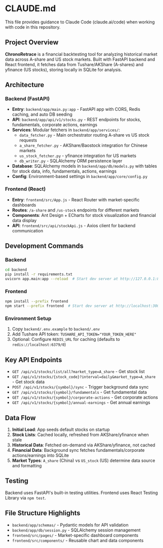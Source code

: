 # CLAUDE.md

This file provides guidance to Claude Code (claude.ai/code) when working with code in this repository.

## Project Overview

**ChronoRetrace** is a financial backtesting tool for analyzing historical market data across A-share and US stock markets. Built with FastAPI backend and React frontend, it fetches data from Tushare/AKShare (A-shares) and yfinance (US stocks), storing locally in SQLite for analysis.

## Architecture

### Backend (FastAPI)
- **Entry**: `backend/app/main.py:app` - FastAPI app with CORS, Redis caching, and auto DB seeding
- **API**: `backend/app/api/v1/stocks.py` - REST endpoints for stocks, fundamentals, corporate actions, earnings
- **Services**: Modular fetchers in `backend/app/services/`:
  - `data_fetcher.py` - Main orchestrator routing A-share vs US stock requests
  - `a_share_fetcher.py` - AKShare/Baostock integration for Chinese markets
  - `us_stock_fetcher.py` - yfinance integration for US markets
  - `db_writer.py` - SQLAlchemy ORM persistence layer
- **Database**: SQLAlchemy models in `backend/app/db/models.py` with tables for stock data, info, fundamentals, actions, earnings
- **Config**: Environment-based settings in `backend/app/core/config.py`

### Frontend (React)
- **Entry**: `frontend/src/App.js` - React Router with market-specific dashboards
- **Routes**: `/a-share` and `/us-stock` endpoints for different markets
- **Components**: Ant Design + ECharts for stock visualization and financial data display
- **API**: `frontend/src/api/stockApi.js` - Axios client for backend communication

## Development Commands

### Backend
```bash
cd backend
pip install -r requirements.txt
uvicorn app.main:app --reload  # Start dev server at http://127.0.0.1:8000
```

### Frontend
```bash
npm install --prefix frontend
npm start --prefix frontend  # Start dev server at http://localhost:3000
```

### Environment Setup
1. Copy `backend/.env.example` to `backend/.env`
2. Add Tushare API token: `TUSHARE_API_TOKEN="YOUR_TOKEN_HERE"`
3. Optional: Configure `REDIS_URL` for caching (defaults to `redis://localhost:6379/0`)

## Key API Endpoints

- `GET /api/v1/stocks/list/all?market_type=A_share` - Get stock list
- `GET /api/v1/stocks/{stock_code}?interval=daily&market_type=A_share` - Get stock data
- `POST /api/v1/stocks/{symbol}/sync` - Trigger background data sync
- `GET /api/v1/stocks/{symbol}/fundamentals` - Get fundamental data
- `GET /api/v1/stocks/{symbol}/corporate-actions` - Get corporate actions
- `GET /api/v1/stocks/{symbol}/annual-earnings` - Get annual earnings

## Data Flow

1. **Initial Load**: App seeds default stocks on startup
2. **Stock Lists**: Cached locally, refreshed from AKShare/yfinance when stale
3. **Historical Data**: Fetched on-demand via AKShare/yfinance, not cached
4. **Financial Data**: Background sync fetches fundamentals/corporate actions/earnings into SQLite
5. **Market Types**: `A_share` (China) vs `US_stock` (US) determine data source and formatting

## Testing

Backend uses FastAPI's built-in testing utilities. Frontend uses React Testing Library via `npm test`.

## File Structure Highlights

- `backend/app/schemas/` - Pydantic models for API validation
- `backend/app/db/session.py` - SQLAlchemy session management
- `frontend/src/pages/` - Market-specific dashboard components
- `frontend/src/components/` - Reusable chart and data components